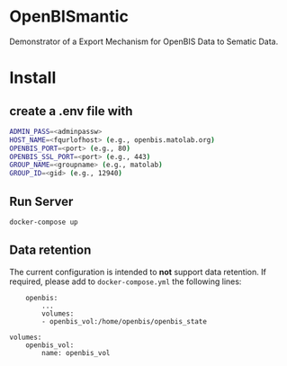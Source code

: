 # OpenBISmantic
Demonstrator of a Export Mechanism for OpenBIS Data to Sematic Data.

# Install

## create a .env file with
```bash
ADMIN_PASS=<adminpassw>
HOST_NAME=<fqurlofhost> (e.g., openbis.matolab.org)
OPENBIS_PORT=<port> (e.g., 80)
OPENBIS_SSL_PORT=<port> (e.g., 443)
GROUP_NAME=<groupname> (e.g., matolab)
GROUP_ID=<gid> (e.g., 12940)
```

## Run Server
```bash
docker-compose up
```

## Data retention
The current configuration is intended to **not** support data retention. If required, please add to `docker-compose.yml` the following lines:
```
    openbis:
        ...
        volumes:
        - openbis_vol:/home/openbis/openbis_state
    
volumes:
    openbis_vol:
        name: openbis_vol

```